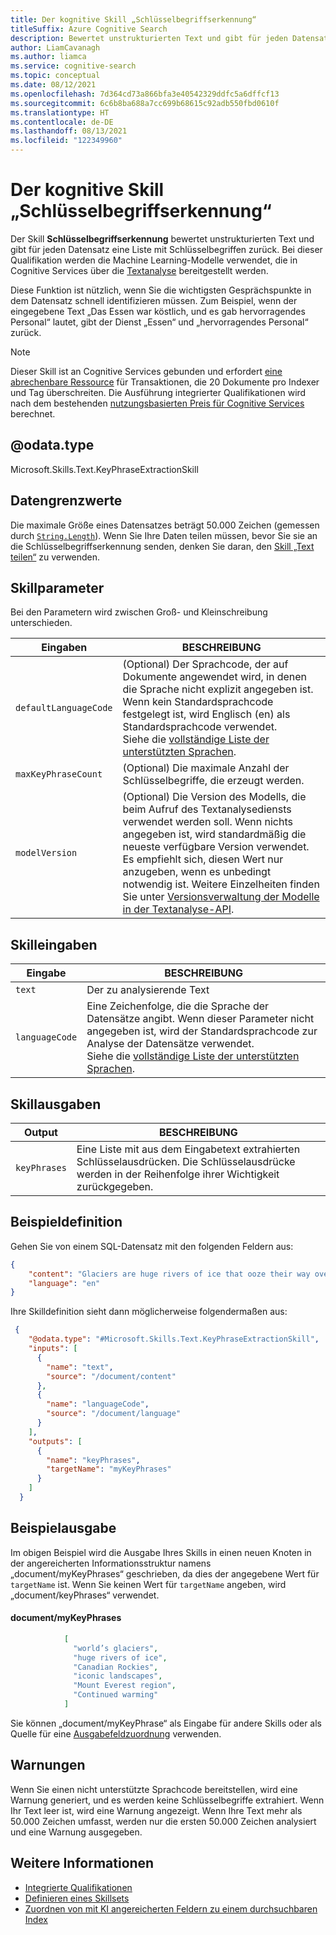 ```yaml
---
title: Der kognitive Skill „Schlüsselbegriffserkennung“
titleSuffix: Azure Cognitive Search
description: Bewertet unstrukturierten Text und gibt für jeden Datensatz eine Liste mit Schlüsselbegriffen in einer KI-Anreicherungspipeline in der kognitiven Azure-Suche zurück.
author: LiamCavanagh
ms.author: liamca
ms.service: cognitive-search
ms.topic: conceptual
ms.date: 08/12/2021
ms.openlocfilehash: 7d364cd73a866bfa3e40542329ddfc5a6dffcf13
ms.sourcegitcommit: 6c6b8ba688a7cc699b68615c92adb550fbd0610f
ms.translationtype: HT
ms.contentlocale: de-DE
ms.lasthandoff: 08/13/2021
ms.locfileid: "122349960"
---
```

#   <a name="key-phrase-extraction-cognitive-skill"></a>Der kognitive Skill „Schlüsselbegriffserkennung“

Der Skill **Schlüsselbegriffserkennung** bewertet unstrukturierten Text und gibt für jeden Datensatz eine Liste mit Schlüsselbegriffen zurück. Bei dieser Qualifikation werden die Machine Learning-Modelle verwendet, die in Cognitive Services über die [Textanalyse](../cognitive-services/text-analytics/overview.md) bereitgestellt werden.

Diese Funktion ist nützlich, wenn Sie die wichtigsten Gesprächspunkte in dem Datensatz schnell identifizieren müssen. Zum Beispiel, wenn der eingegebene Text „Das Essen war köstlich, und es gab hervorragendes Personal“ lautet, gibt der Dienst „Essen“ und „hervorragendes Personal“ zurück.

> [!NOTE]
> Dieser Skill ist an Cognitive Services gebunden und erfordert [eine abrechenbare Ressource](cognitive-search-attach-cognitive-services.md) für Transaktionen, die 20 Dokumente pro Indexer und Tag überschreiten. Die Ausführung integrierter Qualifikationen wird nach dem bestehenden [nutzungsbasierten Preis für Cognitive Services](https://azure.microsoft.com/pricing/details/cognitive-services/) berechnet.
>

## <a name="odatatype"></a>@odata.type  
Microsoft.Skills.Text.KeyPhraseExtractionSkill 

## <a name="data-limits"></a>Datengrenzwerte
Die maximale Größe eines Datensatzes beträgt 50.000 Zeichen (gemessen durch [`String.Length`](/dotnet/api/system.string.length)). Wenn Sie Ihre Daten teilen müssen, bevor Sie sie an die Schlüsselbegriffserkennung senden, denken Sie daran, den [Skill „Text teilen“](cognitive-search-skill-textsplit.md) zu verwenden.

## <a name="skill-parameters"></a>Skillparameter

Bei den Parametern wird zwischen Groß- und Kleinschreibung unterschieden.

| Eingaben | BESCHREIBUNG |
|---------------------|-------------|
| `defaultLanguageCode` | (Optional) Der Sprachcode, der auf Dokumente angewendet wird, in denen die Sprache nicht explizit angegeben ist.  Wenn kein Standardsprachcode festgelegt ist, wird Englisch (en) als Standardsprachcode verwendet. <br/> Siehe die [vollständige Liste der unterstützten Sprachen](../cognitive-services/text-analytics/language-support.md). |
| `maxKeyPhraseCount`   | (Optional) Die maximale Anzahl der Schlüsselbegriffe, die erzeugt werden. |
| `modelVersion`   | (Optional) Die Version des Modells, die beim Aufruf des Textanalysediensts verwendet werden soll. Wenn nichts angegeben ist, wird standardmäßig die neueste verfügbare Version verwendet. Es empfiehlt sich, diesen Wert nur anzugeben, wenn es unbedingt notwendig ist. Weitere Einzelheiten finden Sie unter [Versionsverwaltung der Modelle in der Textanalyse-API](../cognitive-services/text-analytics/concepts/model-versioning.md). |

## <a name="skill-inputs"></a>Skilleingaben

| Eingabe  | BESCHREIBUNG |
|--------------------|-------------|
| `text` | Der zu analysierende Text|
| `languageCode`    |  Eine Zeichenfolge, die die Sprache der Datensätze angibt. Wenn dieser Parameter nicht angegeben ist, wird der Standardsprachcode zur Analyse der Datensätze verwendet. <br/>Siehe die [vollständige Liste der unterstützten Sprachen](../cognitive-services/text-analytics/language-support.md).|

## <a name="skill-outputs"></a>Skillausgaben

| Output     | BESCHREIBUNG |
|--------------------|-------------|
| `keyPhrases` | Eine Liste mit aus dem Eingabetext extrahierten Schlüsselausdrücken. Die Schlüsselausdrücke werden in der Reihenfolge ihrer Wichtigkeit zurückgegeben. |


##  <a name="sample-definition"></a>Beispieldefinition

Gehen Sie von einem SQL-Datensatz mit den folgenden Feldern aus:

```json
{
    "content": "Glaciers are huge rivers of ice that ooze their way over land, powered by gravity and their own sheer weight. They accumulate ice from snowfall and lose it through melting. As global temperatures have risen, many of the world’s glaciers have already started to shrink and retreat. Continued warming could see many iconic landscapes – from the Canadian Rockies to the Mount Everest region of the Himalayas – lose almost all their glaciers by the end of the century.",
    "language": "en"
}
```

Ihre Skilldefinition sieht dann möglicherweise folgendermaßen aus:

```json
 {
    "@odata.type": "#Microsoft.Skills.Text.KeyPhraseExtractionSkill",
    "inputs": [
      {
        "name": "text",
        "source": "/document/content"
      },
      {
        "name": "languageCode",
        "source": "/document/language" 
      }
    ],
    "outputs": [
      {
        "name": "keyPhrases",
        "targetName": "myKeyPhrases"
      }
    ]
  }
```

##  <a name="sample-output"></a>Beispielausgabe

Im obigen Beispiel wird die Ausgabe Ihres Skills in einen neuen Knoten in der angereicherten Informationsstruktur namens „document/myKeyPhrases“ geschrieben, da dies der angegebene Wert für `targetName` ist. Wenn Sie keinen Wert für `targetName` angeben, wird „document/keyPhrases“ verwendet.

#### <a name="documentmykeyphrases"></a>document/myKeyPhrases 
```json
            [
              "world’s glaciers", 
              "huge rivers of ice", 
              "Canadian Rockies", 
              "iconic landscapes",
              "Mount Everest region",
              "Continued warming"
            ]
```

Sie können „document/myKeyPhrase“ als Eingabe für andere Skills oder als Quelle für eine [Ausgabefeldzuordnung](cognitive-search-output-field-mapping.md) verwenden.

## <a name="warnings"></a>Warnungen
Wenn Sie einen nicht unterstützte Sprachcode bereitstellen, wird eine Warnung generiert, und es werden keine Schlüsselbegriffe extrahiert.
Wenn Ihr Text leer ist, wird eine Warnung angezeigt.
Wenn Ihre Text mehr als 50.000 Zeichen umfasst, werden nur die ersten 50.000 Zeichen analysiert und eine Warnung ausgegeben.

## <a name="see-also"></a>Weitere Informationen

+ [Integrierte Qualifikationen](cognitive-search-predefined-skills.md)
+ [Definieren eines Skillsets](cognitive-search-defining-skillset.md)
+ [Zuordnen von mit KI angereicherten Feldern zu einem durchsuchbaren Index](cognitive-search-output-field-mapping.md)